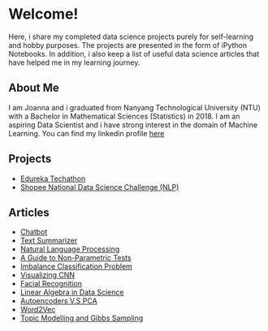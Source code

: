 # Welcome!
Here, i share my completed data science projects purely for self-learning and hobby purposes. The projects are presented in the form of iPython Notebooks. In addition, i also keep a list of useful data science articles that have helped me in my learning journey. 

## About Me
I am Joanna and i graduated from Nanyang Technological University (NTU) with a Bachelor in Mathematical Sciences (Statistics) in 2018. I am an aspiring Data Scientist and i have strong interest in the domain of Machine Learning. You can find my linkedin profile [here](https://linkedin.com/in/joannakhek/)

## Projects
- [Edureka Techathon](https://github.com/Joanna-Khek/joanna-khek.github.io/blob/master/Edureka_Techathon.ipynb)
- [Shopee National Data Science Challenge (NLP)](https://github.com/Joanna-Khek/joanna-khek.github.io/blob/master/NDSC2019.py)

## Articles
- [Chatbot](https://mlwhiz.com/blog/2019/04/15/chatbot/?utm_campaign=shareaholic&utm_medium=reddit&utm_source=news)
- [Text Summarizer](http://blog.floyintroduction-to-text-summarization-in-dhub.com/gentle-machine-learning/)
- [Natural Language Processing](https://medium.com/@laura.mitchell1604/achieving-state-of-the-art-results-in-natural-language-processing-9aea35a2f2a6)
- [A Guide to Non-Parametric Tests](https://www.analyticsvidhya.com/blog/2017/11/a-guide-to-conduct-analysis-using-non-parametric-tests/?utm_source=linkedin.com&utm_medium=social)
- [Imbalance Classification Problem](https://www.analyticsvidhya.com/blog/2017/03/imbalanced-classification-problem/?utm_source=linkedin.com&utm_medium=social)
- [Visualizing CNN](https://machinelearningmastery.com/how-to-visualize-filters-and-feature-maps-in-convolutional-neural-networks/)
- [Facial Recognition](https://medium.com/analytics-vidhya/https-medium-com-analytics-vidhya-a-great-project-for-ml-aspirants-30447981d35)
- [Linear Algebra in Data Science](https://www.analyticsvidhya.com/blog/2019/07/10-applications-linear-algebra-data-science/?utm_source=linkedin.com&utm_medium=social)
- [Autoencoders V.S PCA](https://towardsdatascience.com/autoencoders-vs-pca-when-to-use-which-73de063f5d7)
- [Word2Vec](https://medium.com/analytics-vidhya/maths-behind-word2vec-explained-38d74f32726b)
- [Topic Modelling and Gibbs Sampling](https://medium.com/analytics-vidhya/topic-modeling-using-lda-and-gibbs-sampling-explained-49d49b3d1045)
